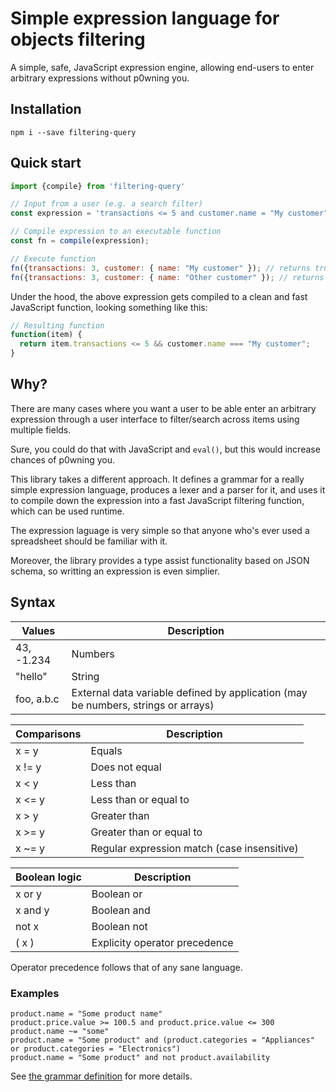 Simple expression language for objects filtering
=======

A simple, safe, JavaScript expression engine, allowing end-users to enter arbitrary expressions without p0wning you.

Installation
------------------

```
npm i --save filtering-query
```

Quick start
------------------

```javascript
import {compile} from 'filtering-query'

// Input from a user (e.g. a search filter)
const expression = 'transactions <= 5 and customer.name = "My customer"';

// Compile expression to an executable function
const fn = compile(expression);

// Execute function
fn({transactions: 3, customer: { name: "My customer" }); // returns true
fn({transactions: 3, customer: { name: "Other customer" }); // returns false
```

Under the hood, the above expression gets compiled to a clean and fast JavaScript function, looking something like this:

```javascript
// Resulting function
function(item) {
  return item.transactions <= 5 && customer.name === "My customer";
}
```

Why?
----

There are many cases where you want a user to be able enter an arbitrary expression through a user interface
to filter/search across items using multiple fields.

Sure, you could do that with JavaScript and `eval()`, but this would increase chances of p0wning you.

This library takes a different approach. It defines a grammar for a really simple expression language, produces a lexer and a parser for it,
and uses it to compile down the expression into a fast JavaScript filtering function, which can be used runtime.

The expression laguage is very simple so that 
anyone who's ever used a spreadsheet
should be familiar with it. 

Moreover, the library provides a type assist functionality based on JSON schema,
so writting an expression is even simplier.

Syntax
-----------

Values | Description
--- | ---
43, -1.234 | Numbers
"hello" | String
foo, a.b.c | External data variable defined by application (may be numbers, strings or arrays)

Comparisons | Description
--- | ---
x = y | Equals
x != y | Does not equal
x < y | Less than
x <= y | Less than or equal to
x > y | Greater than
x >= y | Greater than or equal to
x ~= y | Regular expression match (case insensitive)

Boolean logic | Description
--- | ---
x or y | Boolean or
x and y | Boolean and
not x | Boolean not
( x ) | Explicity operator precedence

Operator precedence follows that of any sane language.

### Examples

```
product.name = "Some product name"
product.price.value >= 100.5 and product.price.value <= 300
product.name ~= "some"
product.name = "Some product" and (product.categories = "Appliances" or product.categories = "Electronics")
product.name = "Some product" and not product.availability
```

See [the grammar definition](./FilterQuery.g4) for more details.